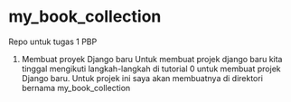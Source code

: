 # my_book_collection
Repo untuk tugas 1 PBP

1. Membuat proyek Django baru
    Untuk membuat projek django baru kita tinggal mengikuti langkah-langkah di tutorial 0 untuk membuat projek Django baru. Untuk projek ini saya akan membuatnya di direktori bernama my_book_collection
